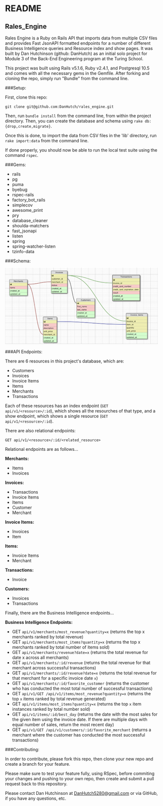 # README
## Rales_Engine

Rales Engine is a Ruby on Rails API that imports data from multiple CSV files and provides Fast JsonAPI formatted endpoints for a number of different Business Intelligence queries and Resource index and show pages. It was built by Dan Hutchinson (github: DanHutch) as an initial solo project for Module 3 of the Back-End Engineering program at the Turing School.

This project was built using Rails v5.1.6,  Ruby v2.4.1, and Postgresql 10.5 and comes with all the necessary gems in the Gemfile. After forking and cloning the repo, simply run "Bundle" from the command line. 

###Setup:

First, clone this repo:

```
git clone git@github.com:DanHutch/rales_engine.git
```
Then, run `bundle install` from the command line, from within the project directory. Then, you can create the database and schema using `rake db:{drop,create,migrate}`.

Once this is done, to import the data from CSV files in the 'lib' directory, run `rake import:data` from the command line. 

If done properly, you should now be able to run the local test suite using the command `rspec`. 

###Gems:

- rails
- pg
- puma
- byebug
- rspec-rails
- factory_bot_rails
- simplecov
- awesome_print
- pry
- database_cleaner
- shoulda-matchers
- fast_jsonapi
- listen
- spring
- spring-watcher-listen
- tzinfo-data

###Schema:

![Schema Diagram](./schema_diagram.png)

###API Endpoints:

There are 6 resources in this project's database, which are:

- Customers
- Invoices
- Invoice Items
- Items
- Merchants
- Transactions

Each of these resources has an index endpoint (`GET api/v1/<resource>/:id`), which shows all the resourches of that type, and a show endpoint, which shows a single resource (`GET api/v1/<resource>/:id`).

There are also relational endpoints:
```
GET api/v1/<resource>/:id/<related_resource>
```

Relational endpoints are as follows...

**Merchants:**
- Items
- Invoices

**Invoices:**
- Transactions
- Invoice Items
- Items
- Customer
- Merchant

**Invoice Items:**
- Invoices
- Item

**Items:**
- Invoice Items
- Merchant

**Transactions:**
- Invoice

**Customers:**
- Invoices
- Transactions

Finally, there are the Business Intelligence endpoints...

**Business Intelligence Endpoints:**

- GET `api/v1/merchants/most_revenue?quantity=x`
(returns the top x merchants ranked by total revenue)
- GET `api/v1/merchants/most_items?quantity=x`
(returns the top x merchants ranked by total number of items sold)
- GET `api/v1/merchants/revenue?date=x`
(returns the total revenue for date x across all merchants)
- GET `api/v1/merchants/:id/revenue`
(returns the total revenue for that merchant across successful transactions)
- GET `api/v1/merchants/:id/revenue?date=x`
(returns the total revenue for that merchant for a specific invoice date `x`)
- GET `api/v1/merchants/:id/favorite_customer`
(returns the customer who has conducted the most total number of successful transactions)
- GET `api/v1/GET /api/v1/items/most_revenue?quantity=x`
(returns the top `x` items ranked by total revenue generated)
- GET `api/v1/items/most_items?quantity=x`
(returns the top `x` item instances ranked by total number sold)
- GET `api/v1/items/:id/best_day`
(returns the date with the most sales for the given item using the invoice date. If there are multiple days with equal number of sales, return the most recent day)
- GET `api/v1/GET /api/v1/customers/:id/favorite_merchant`
(returns a merchant where the customer has conducted the most successful transactions)

###Contributing:

In order to contribute, please fork this repo, then clone your new repo and create a branch for your feature.

Please make sure to test your feature fully, using RSpec, before commiting your changes and pushing to your own repo, then create and submit a pull request back to this repository. 

Please contact Dan Hutchinson at DanHutch5280@gmail.com or via GitHub, if you have any questions, etc. 
